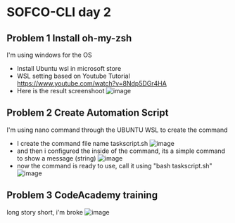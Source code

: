 # SOFCO-CLI day 2

## Problem 1 Install oh-my-zsh
I'm using windows for the OS
- Install Ubuntu wsl in microsoft store
- WSL setting based on Youtube Tutorial https://www.youtube.com/watch?v=8Ndp5DGr4HA
- Here is the result screenshoot
![image](https://user-images.githubusercontent.com/97284723/185007779-8717d7a6-2748-4eed-baea-7d1b754cfe87.png)

## Problem 2 Create Automation Script
I'm using nano command through the UBUNTU WSL to create the command
- I create the command file name taskscript.sh
![image](https://user-images.githubusercontent.com/97284723/185008306-dc1cf0b8-b815-43dd-9f24-146c44fff980.png)
- and then i configured the inside of the command, its a simple command to show a message (string)
![image](https://user-images.githubusercontent.com/97284723/185008387-9bc65138-e2d9-4162-8455-9b1149903b34.png)
- now the command is ready to use, call it using "bash taskscript.sh"
![image](https://user-images.githubusercontent.com/97284723/185008724-ebbff190-b665-4340-afaa-8936e8aaeaff.png)

## Problem 3 CodeAcademy training
long story short, i'm broke
![image](https://user-images.githubusercontent.com/97284723/185008807-33375c89-7105-4f00-b97a-3abcad5877fc.png)
